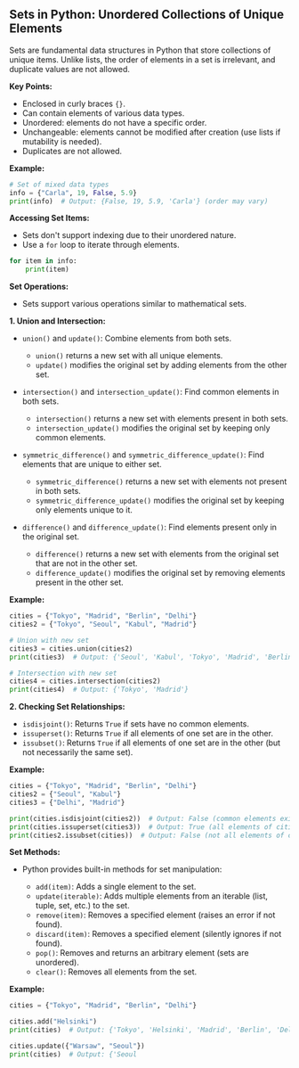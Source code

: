 ## Sets in Python: Unordered Collections of Unique Elements

Sets are fundamental data structures in Python that store collections of unique items. Unlike lists, the order of elements in a set is irrelevant, and duplicate values are not allowed.

**Key Points:**

- Enclosed in curly braces `{}`.
- Can contain elements of various data types.
- Unordered: elements do not have a specific order.
- Unchangeable: elements cannot be modified after creation (use lists if mutability is needed).
- Duplicates are not allowed.

**Example:**

```python
# Set of mixed data types
info = {"Carla", 19, False, 5.9}
print(info)  # Output: {False, 19, 5.9, 'Carla'} (order may vary)
```

**Accessing Set Items:**

- Sets don't support indexing due to their unordered nature.
- Use a `for` loop to iterate through elements.

```python
for item in info:
    print(item)
```

**Set Operations:**

- Sets support various operations similar to mathematical sets.

**1. Union and Intersection:**

  - `union()` and `update()`: Combine elements from both sets.
    - `union()` returns a new set with all unique elements.
    - `update()` modifies the original set by adding elements from the other set.

  - `intersection()` and `intersection_update()`: Find common elements in both sets.
    - `intersection()` returns a new set with elements present in both sets.
    - `intersection_update()` modifies the original set by keeping only common elements.

  - `symmetric_difference()` and `symmetric_difference_update()`: Find elements that are unique to either set.
    - `symmetric_difference()` returns a new set with elements not present in both sets.
    - `symmetric_difference_update()` modifies the original set by keeping only elements unique to it.

  - `difference()` and `difference_update()`: Find elements present only in the original set.
    - `difference()` returns a new set with elements from the original set that are not in the other set.
    - `difference_update()` modifies the original set by removing elements present in the other set.

**Example:**

```python
cities = {"Tokyo", "Madrid", "Berlin", "Delhi"}
cities2 = {"Tokyo", "Seoul", "Kabul", "Madrid"}

# Union with new set
cities3 = cities.union(cities2)
print(cities3)  # Output: {'Seoul', 'Kabul', 'Tokyo', 'Madrid', 'Berlin', 'Delhi'}

# Intersection with new set
cities4 = cities.intersection(cities2)
print(cities4)  # Output: {'Tokyo', 'Madrid'}
```

**2. Checking Set Relationships:**

  - `isdisjoint()`: Returns `True` if sets have no common elements.
  - `issuperset()`: Returns `True` if all elements of one set are in the other.
  - `issubset()`: Returns `True` if all elements of one set are in the other (but not necessarily the same set).

**Example:**

```python
cities = {"Tokyo", "Madrid", "Berlin", "Delhi"}
cities2 = {"Seoul", "Kabul"}
cities3 = {"Delhi", "Madrid"}

print(cities.isdisjoint(cities2))  # Output: False (common elements exist)
print(cities.issuperset(cities3))  # Output: True (all elements of cities3 are in cities)
print(cities2.issubset(cities))  # Output: False (not all elements of cities2 are in cities)
```

**Set Methods:**

- Python provides built-in methods for set manipulation:

  - `add(item)`: Adds a single element to the set.
  - `update(iterable)`: Adds multiple elements from an iterable (list, tuple, set, etc.) to the set.
  - `remove(item)`: Removes a specified element (raises an error if not found).
  - `discard(item)`: Removes a specified element (silently ignores if not found).
  - `pop()`: Removes and returns an arbitrary element (sets are unordered).
  - `clear()`: Removes all elements from the set.

**Example:**

```python
cities = {"Tokyo", "Madrid", "Berlin", "Delhi"}

cities.add("Helsinki")
print(cities)  # Output: {'Tokyo', 'Helsinki', 'Madrid', 'Berlin', 'Delhi'}

cities.update({"Warsaw", "Seoul"})
print(cities)  # Output: {'Seoul
